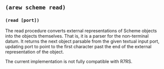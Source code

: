 
## `(arew scheme read)`

### `(read [port])`

The read procedure converts external representations of Scheme objects
into the objects themselves. That is, it is a parser for the
non-terminal datum. It returns the next object parsable from the given
textual input port, updating port to point to the first character past
the end of the external representation of the object.

The current implementation is not fully compatible with R7RS.
